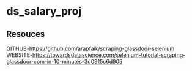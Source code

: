 # ds_salary_proj

## Resouces
GITHUB-https://github.com/arapfaik/scraping-glassdoor-selenium
WEBSITE-https://towardsdatascience.com/selenium-tutorial-scraping-glassdoor-com-in-10-minutes-3d0915c6d905

